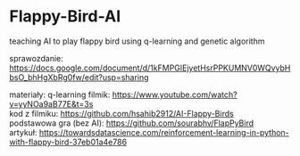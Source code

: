 # Flappy-Bird-AI
teaching AI to play flappy bird using q-learning and genetic algorithm

sprawozdanie:
https://docs.google.com/document/d/1kFMPGIEjyetHsrPPKUMNV0WQvybHbsO_bhHgXbRg0fw/edit?usp=sharing

materiały:
q-learning
filmik: https://www.youtube.com/watch?v=yyNOa9aB77E&t=3s <br>
kod z filmiku: https://github.com/hsahib2912/AI-Flappy-Birds <br>
podstawowa gra (bez AI): https://github.com/sourabhv/FlapPyBird <br>
artykuł: https://towardsdatascience.com/reinforcement-learning-in-python-with-flappy-bird-37eb01a4e786



